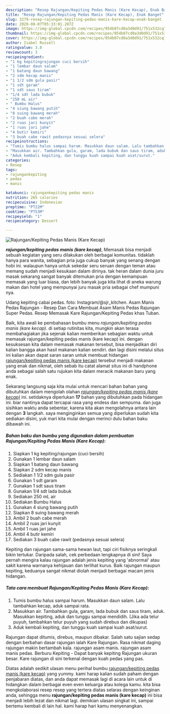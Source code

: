 ```yaml
---
description: "Resep Rajungan/Kepiting Pedas Manis (Kare Kecap), Enak Banget"
title: "Resep Rajungan/Kepiting Pedas Manis (Kare Kecap), Enak Banget"
slug: 3279-resep-rajungan-kepiting-pedas-manis-kare-kecap-enak-banget
date: 2020-08-07T05:33:01.207Z
image: https://img-global.cpcdn.com/recipes/954b07cd0a3d0d91/751x532cq70/rajungankepiting-pedas-manis-kare-kecap-foto-resep-utama.jpg
thumbnail: https://img-global.cpcdn.com/recipes/954b07cd0a3d0d91/751x532cq70/rajungankepiting-pedas-manis-kare-kecap-foto-resep-utama.jpg
cover: https://img-global.cpcdn.com/recipes/954b07cd0a3d0d91/751x532cq70/rajungankepiting-pedas-manis-kare-kecap-foto-resep-utama.jpg
author: Isabel Russell
ratingvalue: 3.8
reviewcount: 3
recipeingredient:
- "1 kg kepitingrajungan cuci bersih"
- "1 lembar daun salam"
- "1 batang daun bawang"
- "2 sdm kecap manis"
- "1 1/2 sdm gula pasir"
- "1 sdt garam"
- "1 sdt saus tiram"
- "1/4 sdt lada bubuk"
- "250 mL air"
- " Bumbu Halus"
- "4 siung bawang putih"
- "8 suing bawang merah"
- "2 buah cabe merah"
- "2 ruas jari kunyit"
- "1 ruas jari jahe"
- "4 butir kemiri"
- "3 buah cabe rawit pedasnya sesuai selera"
recipeinstructions:
- "Tumis bumbu halus sampai harum. Masukkan daun salam. Lalu tambahkan kecap, aduk sampai rata."
- "Masukkan air. Tambahkan gula, garam, lada bubuk dan saus tiram, aduk. Masukkan kepiting, aduk dan tunggu sampai mendidih. (Jika ada telur puyuh, tambahkan telur puyuh yang sudah direbus dan dikupas)"
- "Aduk kembali kepiting, dan tunggu kuah sampai kuah asat/surut."
categories:
- Resep
tags:
- rajungankepiting
- pedas
- manis

katakunci: rajungankepiting pedas manis 
nutrition: 265 calories
recipecuisine: Indonesian
preptime: "PT22M"
cooktime: "PT53M"
recipeyield: "1"
recipecategory: Dessert

---
```



![Rajungan/Kepiting Pedas Manis (Kare Kecap)](https://img-global.cpcdn.com/recipes/954b07cd0a3d0d91/751x532cq70/rajungankepiting-pedas-manis-kare-kecap-foto-resep-utama.jpg)

<b><i>rajungan/kepiting pedas manis (kare kecap)</i></b>, Memasak bisa menjadi sebuah kegiatan yang seru dilakukan oleh berbagai komunitas. tidaklah hanya para wanita, sebagian pria juga cukup banyak yang senang dengan hobi ini. walaupun hanya untuk sekedar seru seruan dengan teman atau memang sudah menjadi kesukaan dalam dirinya. tak heran dalam dunia juru masak sekarang sangat banyak ditemukan pria dengan kemampuan memasak yang luar biasa, dan lebih banyak juga kita lihat di aneka warung makan dan hotel yang mempunyai juru masak pria sebagai chef mumpuni nya.

Udang kepiting cabai pedas. foto: Instagram/@sjr_kitchen. Asam Manis Pedas Rajungan - Resep Dan Cara Membuat Asam Manis Pedas Rajungan Super Pedas. Resep Memasak Kare Rajungan/Kepiting Pedas khas Tuban.

Baik, kita awali ke pembahasan bumbu menu <i>rajungan/kepiting pedas manis (kare kecap)</i>. di setiap rutinitas kita, mungkin akan terasa membahagiakan jika sejenak kalian memberikan sebagian waktu untuk memasak rajungan/kepiting pedas manis (kare kecap) ini. dengan kesuksesan kita dalam memasak makanan tersebut, bisa menjadikan diri kalian bangga akan hasil makanan kalian sendiri. dan lagi disini melalui situs ini kalian akan dapat saran saran untuk membuat hidangan <u>rajungan/kepiting pedas manis (kare kecap)</u> tersebut menjadi makanan yang enak dan nikmat, oleh sebab itu catat alamat situs ini di handphone anda sebagai salah satu rujukan kita dalam meracik makanan baru yang enak.


Sekarang langsung saja kita mulai untuk mencari bahan bahan yang dibutuhkan dalam mengolah olahan <u><i>rajungan/kepiting pedas manis (kare kecap)</i></u> ini. setidaknya diperlukan <b>17</b> bahan yang dibutuhkan pada hidangan ini. biar nantinya dapat tercapai rasa yang endess dan sempurna. dan juga sisihkan waktu anda sebentar, karena kita akan mengolahnya antara lain dengan <b>3</b> langkah. saya menginginkan semua yang diperlukan sudah kita sediakan disini, yuk mari kita mulai dengan merinci dulu bahan baku dibawah ini.

<!--inarticleads1-->

##### Bahan baku dan bumbu yang digunakan dalam pembuatan Rajungan/Kepiting Pedas Manis (Kare Kecap):

1. Siapkan 1 kg kepiting/rajungan (cuci bersih)
1. Gunakan 1 lembar daun salam
1. Siapkan 1 batang daun bawang
1. Siapkan 2 sdm kecap manis
1. Sediakan 1 1/2 sdm gula pasir
1. Gunakan 1 sdt garam
1. Gunakan 1 sdt saus tiram
1. Gunakan 1/4 sdt lada bubuk
1. Sediakan 250 mL air
1. Sediakan  Bumbu Halus
1. Gunakan 4 siung bawang putih
1. Siapkan 8 suing bawang merah
1. Ambil 2 buah cabe merah
1. Ambil 2 ruas jari kunyit
1. Ambil 1 ruas jari jahe
1. Ambil 4 butir kemiri
1. Sediakan 3 buah cabe rawit (pedasnya sesuai selera)


Kepiting dan rajungan sama-sama hewan laut, tapi ciri fisiknya seringkali bikin tertukar. Daripada salah, cek perbedaan lengkapnya di sini! Saya pernah mengira kalau rajungan adalah jenis kepiting yang &#39;abnormal&#39; atau sakit karena warnanya kehijauan dan terlihat kurus. Baik rajungan maupun kepiting, keduanya sangat nikmat diolah menjadi berbagai macam jenis hidangan. 

<!--inarticleads2-->

##### Tata cara membuat Rajungan/Kepiting Pedas Manis (Kare Kecap):

1. Tumis bumbu halus sampai harum. Masukkan daun salam. Lalu tambahkan kecap, aduk sampai rata.
1. Masukkan air. Tambahkan gula, garam, lada bubuk dan saus tiram, aduk. Masukkan kepiting, aduk dan tunggu sampai mendidih. (Jika ada telur puyuh, tambahkan telur puyuh yang sudah direbus dan dikupas)
1. Aduk kembali kepiting, dan tunggu kuah sampai kuah asat/surut.


Rajungan dapat ditumis, direbus, maupun dibakar. Salah satu sajian sedap dengan berbahan dasar rajungan ialah Kare Rajungan. Rasa nikmat daging rajungan makin bertambah kala. rajungan asam manis. rajungan asam manis pedas. Berburu Kepiting - Dapat banyak kepiting Rajungan ukuran besar. Kare rajungan di sini terkenal dengan kuah pedas yang pas. 

Diatas adalah sedikit ulasan menu perihal bumbu <u>rajungan/kepiting pedas manis (kare kecap)</u> yang yummy. kami harap kalian sudah paham dengan penjabaran diatas, dan anda dapat memasak lagi di acara lain untuk di hidangkan dalam berbagai even even keluarga atau kolega kamu. kita bisa mengkolaborasi resep resep yang tertera diatas selaras dengan keinginan anda, sehingga menu <b>rajungan/kepiting pedas manis (kare kecap)</b> ini bisa menjadi lebih lezat dan nikmat lagi. demikian ulasan singkat ini, sampai bertemu kembali di lain hal. kami harap hari kamu menyenangkan.
